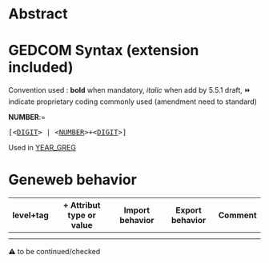﻿# Abstract


# GEDCOM Syntax (extension included)
Convention used : **bold** when mandatory, _italic_ when add by 5.5.1 draft, &#x23E9; indicate proprietary coding commonly used (amendment need to standard)<br />

**NUMBER**:=
<pre>
[&lt;<a href=Ged.DIGIT.md>DIGIT</a>&gt; | &lt;<a href=Ged.NUMBER.md>NUMBER</a>&gt;+&lt;<a href=Ged.DIGIT.md>DIGIT</a>&gt;]
</pre>
Used in <a href=Ged.YEAR_GREG.md>YEAR_GREG</a><br />

# Geneweb behavior

level+tag  | + Attribut type or value | Import behavior | Export behavior  | Comment 
---------- | ------------- | :---------------: | :-----------------:| -----------
  |  | | |
  |  | | |

:warning: to be continued/checked

